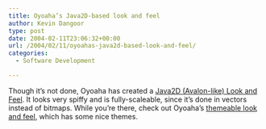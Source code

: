 ```yaml
---
title: Oyoaha’s Java2D-based look and feel
author: Kevin Dangoor
type: post
date: 2004-02-11T23:06:32+00:00
url: /2004/02/11/oyoahas-java2d-based-look-and-feel/
categories:
  - Software Development

---
```

Though it&#8217;s not done, Oyoaha has created a [Java2D (Avalon-like) Look and Feel][1]. It looks very spiffy and is fully-scaleable, since it&#8217;s done in vectors instead of bitmaps. While you&#8217;re there, check out Oyoaha&#8217;s [themeable look and feel][2], which has some nice themes.

 [1]: http://www.javalobby.org/thread.jspa?forumID=61&threadID=11229 "Forums - Java2D (Avalon-like) Look and Feel"
 [2]: http://www.oyoaha.com/lookandfeel/